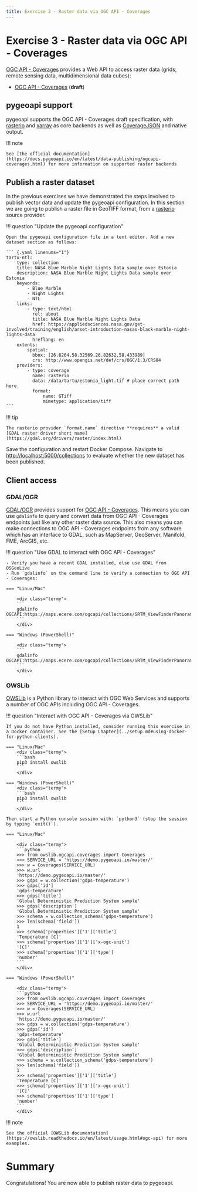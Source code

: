 ```yaml
---
title: Exercise 3 - Raster data via OGC API - Coverages
---
```


# Exercise 3 - Raster data via OGC API - Coverages

[OGC API - Coverages](https://ogcapi.ogc.org/coverages) provides a Web API to access raster
data (grids, remote sensing data, multidimensional data cubes):

* [OGC API - Coverages](https://docs.ogc.org/DRAFTS/19-087.html) (**draft**)

## pygeoapi support

pygeoapi supports the OGC API - Coverages draft specification, with [rasterio](https://rasterio.readthedocs.io) and [xarray](https://docs.xarray.dev) as core backends
as well as [CoverageJSON](https://covjson.org) and native output.

!!! note

    See [the official documentation](https://docs.pygeoapi.io/en/latest/data-publishing/ogcapi-coverages.html) for more information on supported raster backends


## Publish a raster dataset

In the previous exercises we have demonstrated the steps involved to publish vector data and update the pygeoapi configuration. In this section we are going to publish a raster file in GeoTIFF format, from a [rasterio](https://rasterio.readthedocs.io) source provider.


!!! question "Update the pygeoapi configuration"

    Open the pygeoapi configuration file in a text editor. Add a new dataset section as follows:

    ``` {.yaml linenums="1"}
    tartu-ntl:
        type: collection
        title: NASA Blue Marble Night Lights Data sample over Estonia
        description: NASA Blue Marble Night Lights Data sample over Estonia
        keywords:
            - Blue Marble
            - Night Lights
            - NTL
        links:
            - type: text/html
              rel: about
              title: NASA Blue Marble Night Lights Data
              href: https://appliedsciences.nasa.gov/get-involved/training/english/arset-introduction-nasas-black-marble-night-lights-data
              hreflang: en
        extents:
            spatial:
              bbox: [26.6264,58.32569,26.82632,58.433989]
              crs: http://www.opengis.net/def/crs/OGC/1.3/CRS84
        providers:
            - type: coverage
              name: rasterio
              data: /data/tartu/estonia_light.tif # place correct path here
              format:
                  name: GTiff
                  mimetype: application/tiff
    ```

!!! tip

    The rasterio provider `format.name` directive **requires** a valid [GDAL raster driver short name](https://gdal.org/drivers/raster/index.html)

Save the configuration and restart Docker Compose. Navigate to <http://localhost:5000/collections> to evaluate whether the new dataset has been published.

## Client access

### GDAL/OGR

[GDAL/OGR](https://gdal.org) provides support for [OGC API - Coverages](https://gdal.org/drivers/raster/ogcapi.html). This means you can use `gdalinfo` to query and convert data from OGC API - Coverages endpoints just like any other raster data source.  This also means you can make connections to OGC API - Coverages endpoints from any software which has an interface to GDAL, such as MapServer, GeoServer, Manifold, FME, ArcGIS, etc.


!!! question "Use GDAL to interact with OGC API - Coverages"

    - Verify you have a recent GDAL installed, else use GDAL from OSGeoLive
    - Run `gdalinfo` on the command line to verify a connection to OGC API - Coverages:

    === "Linux/Mac"

        <div class="termy">
        ```
        gdalinfo OGCAPI:https://maps.ecere.com/ogcapi/collections/SRTM_ViewFinderPanorama
        ```
        </div>

    === "Windows (PowerShell)"

        <div class="termy">
        ```
        gdalinfo OGCAPI:https://maps.ecere.com/ogcapi/collections/SRTM_ViewFinderPanorama
        ```
        </div>


### OWSLib

[OWSLib](https://owslib.readthedocs.io) is a Python library to interact with OGC Web Services and supports a number of OGC APIs including OGC API - Coverages.

!!! question "Interact with OGC API - Coverages via OWSLib"

    If you do not have Python installed, consider running this exercise in a Docker container. See the [Setup Chapter](../setup.md#using-docker-for-python-clients). 

    === "Linux/Mac"
        <div class="termy">
        ```bash
        pip3 install owslib
        ```
        </div>

    === "Windows (PowerShell)"
        <div class="termy">
        ```bash
        pip3 install owslib
        ```
        </div>

    Then start a Python console session with: `python3` (stop the session by typing `exit()`).

    === "Linux/Mac"

        <div class="termy">
        ```python
        >>> from owslib.ogcapi.coverages import Coverages
        >>> SERVICE_URL = 'https://demo.pygeoapi.io/master/'
        >>> w = Coverages(SERVICE_URL)
        >>> w.url
        'https://demo.pygeoapi.io/master/'
        >>> gdps = w.collection('gdps-temperature')
        >>> gdps['id']
        'gdps-temperature'
        >>> gdps['title']
        'Global Deterministic Prediction System sample'
        >>> gdps['description']
        'Global Deterministic Prediction System sample'
        >>> schema = w.collection_schema('gdps-temperature')
        >>> len(schema['field'])
        1
        >>> schema['properties']['1']['title']
        'Temperature [C]'
        >>> schema['properties']['1']['x-ogc-unit']
        '[C]'
        >>> schema['properties']['1']['type']
        'number'
        ```
        </div>

    === "Windows (PowerShell)"

        <div class="termy">
        ```python
        >>> from owslib.ogcapi.coverages import Coverages
        >>> SERVICE_URL = 'https://demo.pygeoapi.io/master/'
        >>> w = Coverages(SERVICE_URL)
        >>> w.url
        'https://demo.pygeoapi.io/master/'
        >>> gdps = w.collection('gdps-temperature')
        >>> gdps['id']
        'gdps-temperature'
        >>> gdps['title']
        'Global Deterministic Prediction System sample'
        >>> gdps['description']
        'Global Deterministic Prediction System sample'
        >>> schema = w.collection_schema('gdps-temperature')
        >>> len(schema['field'])
        1
        >>> schema['properties']['1']['title']
        'Temperature [C]'
        >>> schema['properties']['1']['x-ogc-unit']
        '[C]'
        >>> schema['properties']['1']['type']
        'number'
        ```
        </div>

!!! note

    See the official [OWSLib documentation](https://owslib.readthedocs.io/en/latest/usage.html#ogc-api) for more examples.

# Summary

Congratulations! You are now able to publish raster data to pygeoapi.
